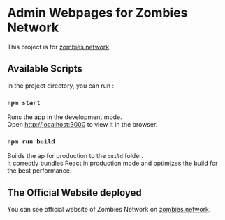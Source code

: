 # Admin Webpages for Zombies Network

This project is for [zombies.network](https://zombies.network).

## Available Scripts

In the project directory, you can run :

### `npm start`

Runs the app in the development mode.\
Open [http://localhost:3000](http://localhost:3000) to view it in the browser.

### `npm run build`

Builds the ap for production to the `build` folder.\
It correctly bundles React in production mode and optimizes the build for the best performance.

## The Official Website deployed

You can see official website of Zombies Network on [zombies.network](https://zombies.netowrk).